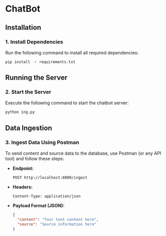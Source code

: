 # ChatBot

## Installation

### 1. Install Dependencies
Run the following command to install all required dependencies:
```sh
pip install -r requirements.txt
```

## Running the Server

### 2. Start the Server
Execute the following command to start the chatbot server:
```sh
python ing.py
```

## Data Ingestion

### 3. Ingest Data Using Postman
To send content and source data to the database, use Postman (or any API tool) and follow these steps:

- **Endpoint:**
  ```http
  POST http://localhost:8000/ingest
  ```

- **Headers:**
  ```
  Content-Type: application/json
  ```

- **Payload Format (JSON):**
  ```json
  {
    "content": "Your text content here",
    "source": "Source information here"
  }
  ```
